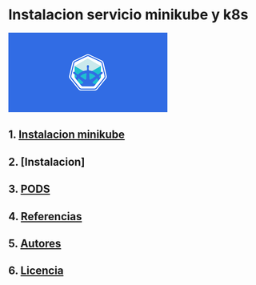 # Instalacion servicio minikube y k8s
![](/img/descarga.png)

## 1. [Instalacion minikube](instalacion.md)
## 2. [Instalacion]
## 3. [PODS](pods.md)
## 4. [Referencias](referencias.md)
## 5. [Autores](autores.md)
## 6. [Licencia](licencia.md)
